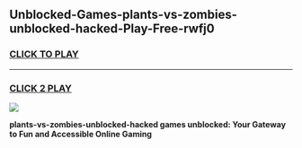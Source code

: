 
## Unblocked-Games-plants-vs-zombies-unblocked-hacked-Play-Free-rwfj0
<h3>
<a href="https://premium76.site?title=plants-vs-zombies-unblocked-hacked&ref=12A">CLICK TO PLAY</a></h3>
<hr>

<h3>
<a href="https://premium76.site?title=plants-vs-zombies-unblocked-hacked&ref=12A">CLICK 2 PLAY</a>
  
</h3>

<a href="https://premium76.site?title=plants-vs-zombies-unblocked-hacked&ref=12A"><img src="https://clearcache.store/games.png"></a>


**plants-vs-zombies-unblocked-hacked games unblocked: Your Gateway to Fun and Accessible Online Gaming**
